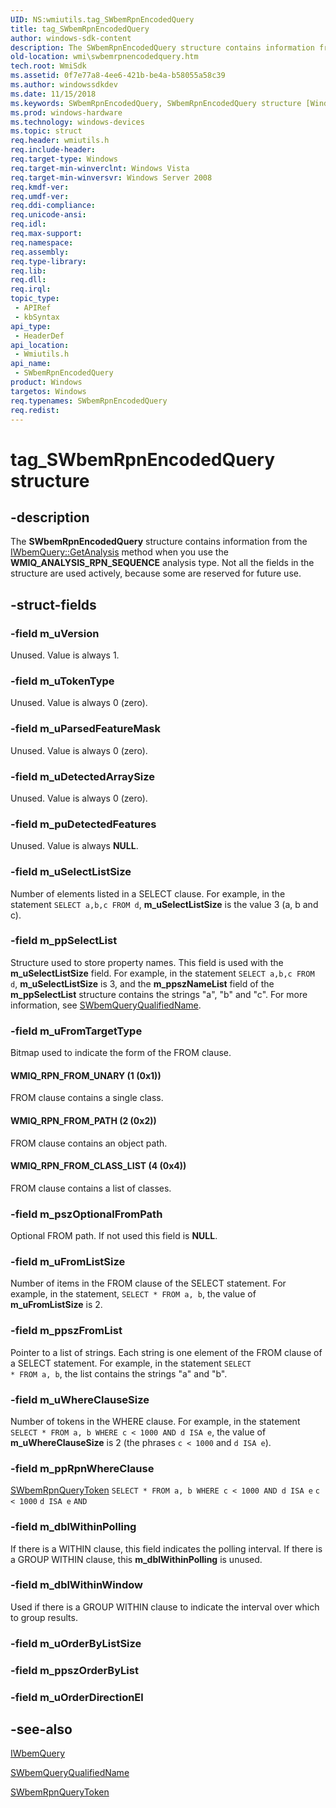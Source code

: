 ```yaml
---
UID: NS:wmiutils.tag_SWbemRpnEncodedQuery
title: tag_SWbemRpnEncodedQuery
author: windows-sdk-content
description: The SWbemRpnEncodedQuery structure contains information from the IWbemQuery::GetAnalysis method when you use the WMIQ_ANALYSIS_RPN_SEQUENCE analysis type. Not all the fields in the structure are used actively, because some are reserved for future use.
old-location: wmi\swbemrpnencodedquery.htm
tech.root: WmiSdk
ms.assetid: 0f7e77a8-4ee6-421b-be4a-b58055a58c39
ms.author: windowssdkdev
ms.date: 11/15/2018
ms.keywords: SWbemRpnEncodedQuery, SWbemRpnEncodedQuery structure [Windows Management Instrumentation], WMIQ_RPN_FROM_CLASS_LIST, WMIQ_RPN_FROM_PATH, WMIQ_RPN_FROM_UNARY, tag_SWbemRpnEncodedQuery, wmi.swbemrpnencodedquery, wmiutils/SWbemRpnEncodedQuery
ms.prod: windows-hardware
ms.technology: windows-devices
ms.topic: struct
req.header: wmiutils.h
req.include-header: 
req.target-type: Windows
req.target-min-winverclnt: Windows Vista
req.target-min-winversvr: Windows Server 2008
req.kmdf-ver: 
req.umdf-ver: 
req.ddi-compliance: 
req.unicode-ansi: 
req.idl: 
req.max-support: 
req.namespace: 
req.assembly: 
req.type-library: 
req.lib: 
req.dll: 
req.irql: 
topic_type:
 - APIRef
 - kbSyntax
api_type:
 - HeaderDef
api_location:
 - Wmiutils.h
api_name:
 - SWbemRpnEncodedQuery
product: Windows
targetos: Windows
req.typenames: SWbemRpnEncodedQuery
req.redist: 
---
```


# tag_SWbemRpnEncodedQuery structure


## -description


The <b>SWbemRpnEncodedQuery</b> structure contains information from the <a href="https://msdn.microsoft.com/06cd2593-58f5-46b9-9100-debad0280d90">IWbemQuery::GetAnalysis</a> method when you use the <b>WMIQ_ANALYSIS_RPN_SEQUENCE</b> analysis type. Not all  the fields in the structure are used actively, because some are reserved for future use.


## -struct-fields




### -field m_uVersion

Unused.  Value is always 1.


### -field m_uTokenType

Unused.  Value is always 0 (zero).


### -field m_uParsedFeatureMask

Unused.  Value is always 0 (zero).


### -field m_uDetectedArraySize

Unused. Value is always 0 (zero).


### -field m_puDetectedFeatures

Unused. Value is always <b>NULL</b>.


### -field m_uSelectListSize

Number of elements listed in a SELECT clause. For example, in the statement <code>SELECT a,b,c FROM d</code>, <b>m_uSelectListSize</b> is the value 3 (a, b and c).


### -field m_ppSelectList

Structure used to store property names. This field is used  with the  <b>m_uSelectListSize</b> field. For example, in the statement <code>SELECT a,b,c FROM d</code>, <b>m_uSelectListSize</b> is 3, and the <b>m_ppszNameList</b> field of the <b>m_ppSelectList</b> structure contains the strings "a", "b" and "c". For more information, see <a href="https://msdn.microsoft.com/ce8031a1-b30f-4ff6-90d8-42e46e1b6d89">SWbemQueryQualifiedName</a>.


### -field m_uFromTargetType

Bitmap used to indicate  the form of the FROM clause.



#### WMIQ_RPN_FROM_UNARY (1 (0x1))

FROM clause contains a single class.



#### WMIQ_RPN_FROM_PATH (2 (0x2))

FROM clause contains an object path.



#### WMIQ_RPN_FROM_CLASS_LIST (4 (0x4))

FROM clause contains a list of classes.


### -field m_pszOptionalFromPath

Optional FROM path. If not used this field is <b>NULL</b>.


### -field m_uFromListSize

Number of items in the FROM clause of the SELECT statement.  For example, in the statement, <code>SELECT * FROM  a, b</code>, the value of <b>m_uFromListSize</b> is 2.


### -field m_ppszFromList

Pointer to a list of strings. Each string is one element of the FROM clause of a SELECT statement.  For example, in the statement <code>SELECT * FROM a, b</code>, the list  contains the strings "a" and "b".


### -field m_uWhereClauseSize

Number of tokens in the WHERE clause. For example, in the statement <code>SELECT  * FROM a, b WHERE c &lt; 1000 AND d ISA e</code>, the value of <b>m_uWhereClauseSize</b> is 2 (the phrases <code>c &lt; 1000</code> and <code>d ISA e</code>).


### -field m_ppRpnWhereClause

<a href="https://msdn.microsoft.com/04ef89e5-ce42-4d2d-8188-c2bbfe821bcc">SWbemRpnQueryToken</a>
<code>SELECT * FROM a, b WHERE c &lt; 1000 AND d ISA e</code>
<code>c &lt; 1000</code>
<code>d ISA e</code>
<code>AND</code>

### -field m_dblWithinPolling

If there is a WITHIN clause, this field indicates the polling interval. If there is a GROUP WITHIN  clause, this <b>m_dblWithinPolling</b> is unused.


### -field m_dblWithinWindow

Used if there is  a GROUP WITHIN clause to indicate the interval over which to group results.


### -field m_uOrderByListSize

 


### -field m_ppszOrderByList

 


### -field m_uOrderDirectionEl

 




## -see-also




<a href="https://msdn.microsoft.com/4a0c0c1d-3d84-491f-8379-d164821fa71b">IWbemQuery</a>



<a href="https://msdn.microsoft.com/ce8031a1-b30f-4ff6-90d8-42e46e1b6d89">SWbemQueryQualifiedName</a>



<a href="https://msdn.microsoft.com/04ef89e5-ce42-4d2d-8188-c2bbfe821bcc">SWbemRpnQueryToken</a>
 

 

